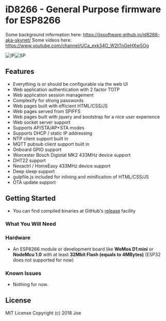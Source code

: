 # iD8266 - General Purpose firmware for ESP8266

Some background information here: https://jjssoftware.github.io/id8266-aka-skynet/
Some videos here: https://www.youtube.com/channel/UCa_exk34O_W2tTnGeHXw5Og

![IP](https://github.com/jjssoftware/iD8266/raw/master/demo/login.png)![SP](https://github.com/jjssoftware/iD8266/raw/master/demo/settings.png)

## Features
* Everything is or should be configurable via the web UI
* Web application authentication with 2 factor TOTP
* Web application session management
* Complexify for strong passwords
* Web pages built with efficient HTML/CSS/JS
* Web pages served from SPIFFS
* Web pages built with jquery and bootstrap for a nice user experience
* Web socket server support
* Supports AP/STA/AP+STA modes
* Supports DHCP / static IP addressing
* NTP client support built in
* MQTT pubsub client support built in
* Onboard GPIO support
* Worcester Bosch Digistat MK2 433MHz device support
* DHT22 support
* Nexactrl / HomeEasy 433MHz device support
* Deep sleep support
* gulpfile.js included for inlining and minification of HTML/CSS/JS
* OTA update support

## Getting Started
* You can find compiled binaries at GitHub's [release](https://github.com/jjssoftware/iD8266/releases) facility

### What You Will Need
### Hardware
* An ESP8266 module or development board like **WeMos D1 mini** or **NodeMcu 1.0** with at least **32Mbit Flash (equals to 4MBytes)** (ESP32 does not supported for now)

### Known Issues
* Nothing for now.

## License

MIT License
Copyright (c) 2018 Joe